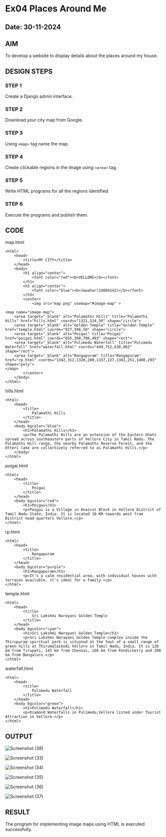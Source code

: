 # Ex04 Places Around Me
## Date: 30-11-2024

## AIM
To develop a website to display details about the places around my house.

## DESIGN STEPS

### STEP 1
Create a Django admin interface.

### STEP 2
Download your city map from Google.

### STEP 3
Using ```<map>``` tag name the map.

### STEP 4
Create clickable regions in the image using ```<area>``` tag.

### STEP 5
Write HTML programs for all the regions identified.

### STEP 6
Execute the programs and publish them.

## CODE

map.html
```
<html>
    <head>
        <title>MY CITY</title>
    </head>
    <body>
        <h1 align="center">
            <font color="red"><b>VELLORE</b></font>
        </h1>
        <h3 align="center">
            <font color="blue"><b>Jawahar(24004142)</b></font>
        </h3>
        <center>
            <img src="map.png" usemap="#image-map" >

<map name="image-map">
    <area target="_blank" alt="Palamathi Hills" title="Palamathi Hills" href="hills.html" coords="1321,534,50" shape="circle">
    <area target="_blank" alt="Golden Temple" title="Golden Temple" href="temple.html" coords="927,596,50" shape="circle">
    <area target="_blank" alt="Poigai" title="Poigai" href="poigai.html" coords="655,398,786,493" shape="rect">
    <area target="_blank" alt="Pulimedu Waterfall" title="Pulimedu Waterfall" href="waterfall.html" coords="449,752,630,862" shape="rect">
    <area target="_blank" alt="Rangapuram" title="Rangapuram" href="rp.html" coords="1342,312,1320,280,1337,227,1381,251,1408,293" shape="poly">
</map>
        </center>
    </body>
</html>
```
hills.html
```
<html>
    <head>
        <title>
            Palamathi Hills
        </title>
    </head>
    <body bgcolor="blue">
        <h1>Palamathi Hills</h1>
        <p>The Palamathi Hills are an extension of the Eastern Ghats spread across southeastern parts of Vellore City in Tamil Nadu. The Palamathi Hill range, the nearby Palamathi Reserve Forest, and the Otteri lake are collectively referred to as Palamathi Hills.</p>
    </body>
</html>
```
poigai.html
```
<html>
    <head>
        <title>
            Poigai
        </title>
    </head>
    <body bgcolor="red">
        <h1>Poigai</h1>
        <p>Poigai is a Village in Anaicut Block in Vellore District of Tamil Nadu State, India. It is located 10 KM towards west from District head quarters Vellore.</p>
</html>
```
rp.html
```
<html>
    <head>
        <title>
            Rangapuram
        </title>
    </head>
    <body bgcolor="purple">
        <h1>Rangapuram</h1>
        <p>It's a calm residential area, with individual houses with terraces available. it's ideal for a family.</p>
</html>
```
temple.html
```
<html>
    <head>
        <title>
            Sri Lakshmi Narayani Golden Temple
        </title>
    </head>
    <body bgcolor="cyan">
        <h1>Sri Lakshmi Narayani Golden Temple</h1>
        <p>Sri Lakshmi Narayani Golden Temple complex inside the Thirupuram spiritual park is situated at the foot of a small range of green hills at Thirumalaikodi Vellore in Tamil Nadu, India. It is 120 km from Tirupati, 145 km from Chennai, 160 km from Pondicherry and 200 km from Bengaluru.</p>
</html>
```
waterfall.html
```
<html>
    <head>
        <title>
            Pulimedu Waterfall
        </title>
    </head>
    <body bgcolor="green">
        <h1>Pulimedu Waterfall</h1>
        <p>Diamond Waterfalls in Pulimedu,Vellore listed under Tourist Attraction in Vellore.</p>
</html>
```

## OUTPUT

![Screenshot (38)](https://github.com/user-attachments/assets/e700707f-6ff1-4ceb-8a85-4b80313137fa)


![Screenshot (33)](https://github.com/user-attachments/assets/75459765-4c8b-4830-b578-751721706c88)


![Screenshot (34)](https://github.com/user-attachments/assets/fd73b3ee-5736-4517-81f6-a76d9a7ceb58)


![Screenshot (35)](https://github.com/user-attachments/assets/726252c0-93d3-45ce-8ce6-74a92b28a8ea)


![Screenshot (36)](https://github.com/user-attachments/assets/bf57ca2a-2583-44d9-a056-cb02f3d51846)


![Screenshot (37)](https://github.com/user-attachments/assets/62f95d02-3073-440b-b30c-21b406b88619)


## RESULT
The program for implementing image maps using HTML is executed successfully.
